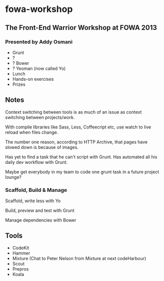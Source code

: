 # fowa-workshop

## The Front-End Warrior Workshop at FOWA 2013

### Presented by Addy Osmani

- Grunt
- ?
- ? Bower
- ? Yeoman (now called Yo)
- Lunch
- Hands-on exercises
- Prizes

## Notes

Context switching between tools is as much of an issue as context switching between projects/work.

With compile libraries like Sass, Less, Coffeecript etc, use watch to live reload when files change.

The number one reason, according to HTTP Archive, that pages have slowed down is because of images.

Has yet to find a task that he can't script with Grunt. Has automated all his daily dev workflow with Grunt.

Maybe get everybody in my team to code one grunt task in a future project lounge?




### Scaffold, Build & Manage

Scaffold, write less with Yo

Build, preview and test with Grunt

Manage dependencies with Bower


## Tools

* CodeKit
* Hammer
* Mixture (Chat to Peter Nelson from Mixture at next codeHarbour)
* Scout
* Prepros
* Koala

